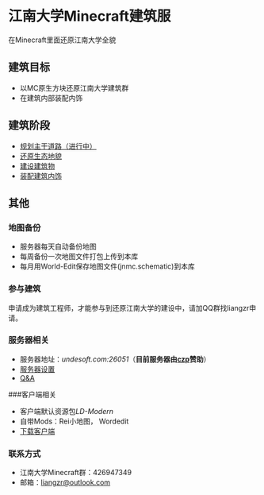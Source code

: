 # 江南大学Minecraft建筑服
在Minecraft里面还原江南大学全貌

## 建筑目标

- 以MC原生方块还原江南大学建筑群
- 在建筑内部装配内饰

## 建筑阶段

- [规划主干道路（进行中）](step-1-road.md)
- [还原生态地貌](step-2-landform.md)
- [建设建筑物](step-3-construction.md)
- [装配建筑内饰](step-4-ornament.md)

## 其他

### 地图备份

- 服务器每天自动备份地图
- 每周备份一次地图文件打包上传到本库
- 每月用World-Edit保存地图文件(jnmc.schematic)到本库

### 参与建筑

申请成为建筑工程师，才能参与到还原江南大学的建设中，请加QQ群找liangzr申请。

### 服务器相关

- 服务器地址：*undesoft.com:26051*（**目前服务器由[czp](http://www.hiczp.com)赞助**）
- [服务器设置](server-properties.md)
- [Q&A](Q&A.md) 

###客户端相关

- 客户端默认资源包*LD-Modern*
- 自带Mods：Rei小地图， Wordedit
- [下载客户端](https://github.com/liangzr/JNMC-Building/releases)

### 联系方式

- 江南大学Minecraft群：426947349
- 邮箱：liangzr@outlook.com



